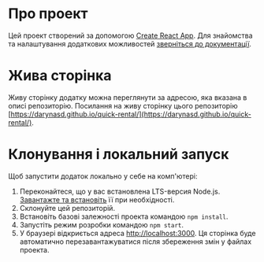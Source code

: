 # Про проект

Цей проект створений за допомогою
[Create React App](https://github.com/facebook/create-react-app). Для знайомства та налаштування додаткових можливостей
[зверніться до документації](https://facebook.github.io/create-react-app/docs/getting-started).

# Жива стoрінка

Живу сторінку додатку можна переглянути за адресою, яка вказана в описі репозиторію. Посилання на живу сторінку цього репозиторію
[https://darynasd.github.io/quick-rental/](https://darynasd.github.io/quick-rental/).

# Клонування і локальний запуск

Щоб запустити додаток локально у себе на комп'ютері:
1. Переконайтеся, що у вас встановлена LTS-версия Node.js.
   [Завантажте та встановіть](https://nodejs.org/en/) її при необхідності.
2. Склонуйте цей репозиторій.
3. Встановіть базові залежності проекта командою `npm install`.
4. Запустіть режим розробки командою `npm start`.
5. У браузері відкриється адреса [http://localhost:3000](http://localhost:3000).
   Ця сторінка буде автоматично перезавантажуватися після збереження змін у файлах проекта.